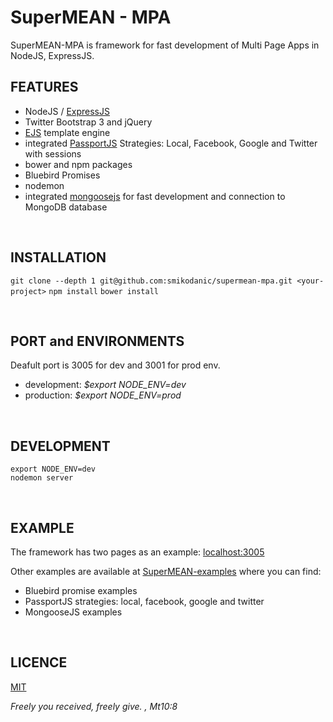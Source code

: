# SuperMEAN - MPA
SuperMEAN-MPA is framework for fast development of Multi Page Apps in NodeJS, ExpressJS.

## FEATURES
- NodeJS / [ExpressJS](http://expressjs.com)
- Twitter Bootstrap 3 and jQuery
- [EJS](http://www.embeddedjs.com) template engine
- integrated [PassportJS](http://passportjs.org) Strategies: Local, Facebook, Google and Twitter with sessions
- bower and npm packages
- Bluebird Promises
- nodemon
- integrated [mongoosejs](http://mongoosejs.com/) for fast development and connection to MongoDB database

&nbsp;

## INSTALLATION
`git clone --depth 1 git@github.com:smikodanic/supermean-mpa.git <your-project>`
`npm install`
`bower install`

&nbsp;

## PORT and ENVIRONMENTS
Deafult port is 3005 for dev and 3001 for prod env.

* development: *$export NODE_ENV=dev*
* production: *$export NODE_ENV=prod*

&nbsp;

## DEVELOPMENT
```
export NODE_ENV=dev
nodemon server
```

&nbsp;

## EXAMPLE
The framework has two pages as an example: [localhost:3005](http://localhost:3005)

Other examples are available at [SuperMEAN-examples](https://github.com/smikodanic/supermean-examples) where you can find:
- Bluebird promise examples
- PassportJS strategies: local, facebook, google and twitter
- MongooseJS examples


&nbsp;

## LICENCE

[MIT](https://opensource.org/licenses/MIT)

*Freely you received, freely give. , Mt10:8*

&nbsp;

&nbsp;

